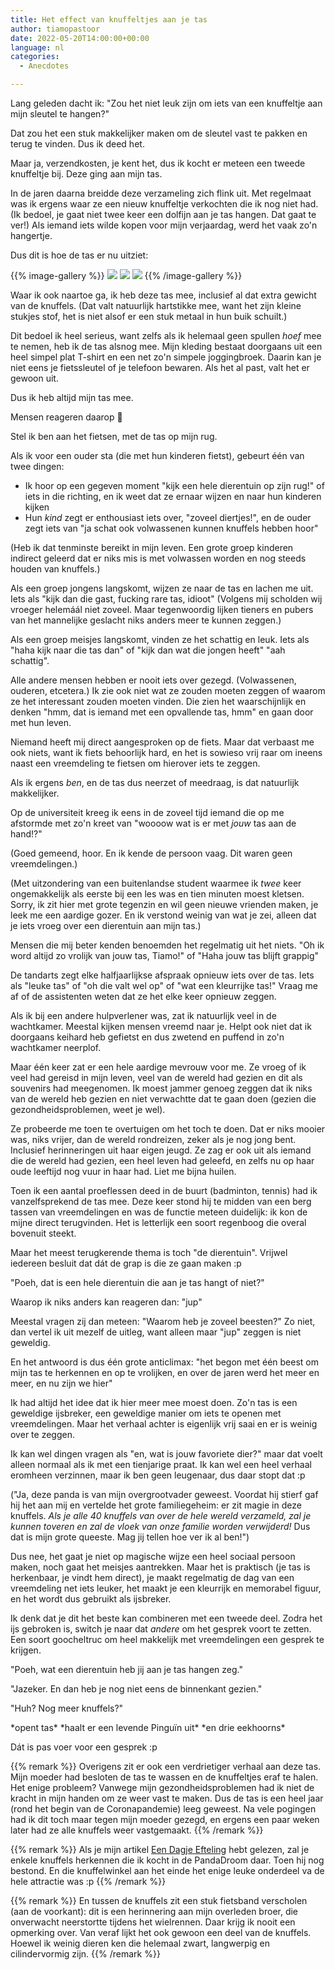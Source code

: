 ```yaml
---
title: Het effect van knuffeltjes aan je tas
author: tiamopastoor
date: 2022-05-20T14:00:00+00:00
language: nl
categories:
  - Anecdotes

---
```

Lang geleden dacht ik: "Zou het niet leuk zijn om iets van een knuffeltje aan mijn sleutel te hangen?"

Dat zou het een stuk makkelijker maken om de sleutel vast te pakken en terug te vinden. Dus ik deed het.

Maar ja, verzendkosten, je kent het, dus ik kocht er meteen een tweede knuffeltje bij. Deze ging aan mijn tas.

In de jaren daarna breidde deze verzameling zich flink uit. Met regelmaat was ik ergens waar ze een nieuw knuffeltje verkochten die ik nog niet had. (Ik bedoel, je gaat niet twee keer een dolfijn aan je tas hangen. Dat gaat te ver!) Als iemand iets wilde kopen voor mijn verjaardag, werd het vaak zo'n hangertje.

Dus dit is hoe de tas er nu uitziet:

{{% image-gallery %}}
![](/uploads/2022/05/IMG_20220517_094758_412.webp)
![](/uploads/2022/05/IMG_20220517_094807_189.webp)
![](/uploads/2022/05/IMG_20220517_094825_406.webp)
{{% /image-gallery %}}

Waar ik ook naartoe ga, ik heb deze tas mee, inclusief al dat extra gewicht van de knuffels. (Dat valt natuurlijk hartstikke mee, want het zijn kleine stukjes stof, het is niet alsof er een stuk metaal in hun buik schuilt.)

Dit bedoel ik heel serieus, want zelfs als ik helemaal geen spullen _hoef_ mee te nemen, heb ik de tas alsnog mee. Mijn kleding bestaat doorgaans uit een heel simpel plat T-shirt en een net zo'n simpele joggingbroek. Daarin kan je niet eens je fietssleutel of je telefoon bewaren. Als het al past, valt het er gewoon uit.

Dus ik heb altijd mijn tas mee.

Mensen reageren daarop 🙂

Stel ik ben aan het fietsen, met de tas op mijn rug.

Als ik voor een ouder sta (die met hun kinderen fietst), gebeurt één van twee dingen:

  * Ik hoor op een gegeven moment "kijk een hele dierentuin op zijn rug!" of iets in die richting, en ik weet dat ze ernaar wijzen en naar hun kinderen kijken
  * Hun _kind_ zegt er enthousiast iets over, "zoveel diertjes!", en de ouder zegt iets van "ja schat ook volwassenen kunnen knuffels hebben hoor"

(Heb ik dat tenminste bereikt in mijn leven. Een grote groep kinderen indirect geleerd dat er niks mis is met volwassen worden en nog steeds houden van knuffels.)

Als een groep jongens langskomt, wijzen ze naar de tas en lachen me uit. Iets als "kijk dan die gast, fucking rare tas, idioot" (Volgens mij scholden wij vroeger helemáál niet zoveel. Maar tegenwoordig lijken tieners en pubers van het mannelijke geslacht niks anders meer te kunnen zeggen.)

Als een groep meisjes langskomt, vinden ze het schattig en leuk. Iets als "haha kijk naar die tas dan" of "kijk dan wat die jongen heeft" "aah schattig".

Alle andere mensen hebben er nooit iets over gezegd. (Volwassenen, ouderen, etcetera.) Ik zie ook niet wat ze zouden moeten zeggen of waarom ze het interessant zouden moeten vinden. Die zien het waarschijnlijk en denken "hmm, dat is iemand met een opvallende tas, hmm" en gaan door met hun leven.

Niemand heeft mij direct aangesproken op de fiets. Maar dat verbaast me ook niets, want ik fiets behoorlijk hard, en het is sowieso vrij raar om ineens naast een vreemdeling te fietsen om hierover iets te zeggen.

Als ik ergens _ben_, en de tas dus neerzet of meedraag, is dat natuurlijk makkelijker.

Op de universiteit kreeg ik eens in de zoveel tijd iemand die op me afstormde met zo'n kreet van "woooow wat is er met _jouw_ tas aan de hand!?" 

(Goed gemeend, hoor. En ik kende de persoon vaag. Dit waren geen vreemdelingen.)

(Met uitzondering van een buitenlandse student waarmee ik _twee_ keer ongemakkelijk als eerste bij een les was en tien minuten moest kletsen. Sorry, ik zit hier met grote tegenzin en wil geen nieuwe vrienden maken, je leek me een aardige gozer. En ik verstond weinig van wat je zei, alleen dat je iets vroeg over een dierentuin aan mijn tas.)

Mensen die mij beter kenden benoemden het regelmatig uit het niets. "Oh ik word altijd zo vrolijk van jouw tas, Tiamo!" of "Haha jouw tas blijft grappig"

De tandarts zegt elke halfjaarlijkse afspraak opnieuw iets over de tas. Iets als "leuke tas" of "oh die valt wel op" of "wat een kleurrijke tas!" Vraag me af of de assistenten weten dat ze het elke keer opnieuw zeggen.

Als ik bij een andere hulpverlener was, zat ik natuurlijk veel in de wachtkamer. Meestal kijken mensen vreemd naar je. Helpt ook niet dat ik doorgaans keihard heb gefietst en dus zwetend en puffend in zo'n wachtkamer neerplof. 

Maar één keer zat er een hele aardige mevrouw voor me. Ze vroeg of ik veel had gereisd in mijn leven, veel van de wereld had gezien en dit als souvenirs had meegenomen. Ik moest jammer genoeg zeggen dat ik niks van de wereld heb gezien en niet verwachtte dat te gaan doen (gezien die gezondheidsproblemen, weet je wel). 

Ze probeerde me toen te overtuigen om het toch te doen. Dat er niks mooier was, niks vrijer, dan de wereld rondreizen, zeker als je nog jong bent. Inclusief herinneringen uit haar eigen jeugd. Ze zag er ook uit als iemand die de wereld had gezien, een heel leven had geleefd, en zelfs nu op haar oude leeftijd nog vuur in haar had. Liet me bijna huilen.

Toen ik een aantal proeflessen deed in de buurt (badminton, tennis) had ik vanzelfsprekend de tas mee. Deze keer stond hij te midden van een berg tassen van vreemdelingen en was de functie meteen duidelijk: ik kon de mijne direct terugvinden. Het is letterlijk een soort regenboog die overal bovenuit steekt.

Maar het meest terugkerende thema is toch "de dierentuin". Vrijwel iedereen besluit dat dát de grap is die ze gaan maken :p

"Poeh, dat is een hele dierentuin die aan je tas hangt of niet?"

Waarop ik niks anders kan reageren dan: "jup"

Meestal vragen zij dan meteen: "Waarom heb je zoveel beesten?" Zo niet, dan vertel ik uit mezelf de uitleg, want alleen maar "jup" zeggen is niet geweldig.

En het antwoord is dus één grote anticlimax: "het begon met één beest om mijn tas te herkennen en op te vrolijken, en over de jaren werd het meer en meer, en nu zijn we hier"

Ik had altijd het idee dat ik hier meer mee moest doen. Zo'n tas is een geweldige ijsbreker, een geweldige manier om iets te openen met vreemdelingen. Maar het verhaal achter is eigenlijk vrij saai en er is weinig over te zeggen.

Ik kan wel dingen vragen als "en, wat is jouw favoriete dier?" maar dat voelt alleen normaal als ik met een tienjarige praat. Ik kan wel een heel verhaal eromheen verzinnen, maar ik ben geen leugenaar, dus daar stopt dat :p 

("Ja, deze panda is van mijn overgrootvader geweest. Voordat hij stierf gaf hij het aan mij en vertelde het grote familiegeheim: er zit magie in deze knuffels. _Als je alle 40 knuffels van over de hele wereld verzameld, zal je kunnen toveren en zal de vloek van onze familie worden verwijderd!_ Dus dat is mijn grote queeste. Mag jij tellen hoe ver ik al ben!")

Dus nee, het gaat je niet op magische wijze een heel sociaal persoon maken, noch gaat het meisjes aantrekken. Maar het is praktisch (je tas is herkenbaar, je vindt hem direct), je maakt regelmatig de dag van een vreemdeling net iets leuker, het maakt je een kleurrijk en memorabel figuur, en het wordt dus gebruikt als ijsbreker.

Ik denk dat je dit het beste kan combineren met een tweede deel. Zodra het ijs gebroken is, switch je naar dat _andere_ om het gesprek voort te zetten. Een soort goocheltruc om heel makkelijk met vreemdelingen een gesprek te krijgen.

"Poeh, wat een dierentuin heb jij aan je tas hangen zeg."

"Jazeker. En dan heb je nog niet eens de binnenkant gezien."

"Huh? Nog meer knuffels?"

\*opent tas\* \*haalt er een levende Pinguïn uit\* \*en drie eekhoorns\*

Dát is pas voer voor een gesprek :p

{{% remark %}}
Overigens zit er ook een verdrietiger verhaal aan deze tas. Mijn moeder had besloten de tas te wassen en de knuffeltjes eraf te halen. Het enige probleem? Vanwege mijn gezondheidsproblemen had ik niet de kracht in mijn handen om ze weer vast te maken. Dus de tas is een heel jaar (rond het begin van de Coronapandemie) leeg geweest. Na vele pogingen had ik dit toch maar tegen mijn moeder gezegd, en ergens een paar weken later had ze alle knuffels weer vastgemaakt.
{{% /remark %}}

{{% remark %}}
Als je mijn artikel [Een Dagje Efteling](/blog/2019/2019-01-01-een-dagje-efteling/) hebt gelezen, zal je enkele knuffels herkennen die ik kocht in de PandaDroom daar. Toen hij nog bestond. En die knuffelwinkel aan het einde het enige leuke onderdeel va de hele attractie was :p
{{% /remark %}}

{{% remark %}}
En tussen de knuffels zit een stuk fietsband verscholen (aan de voorkant): dit is een herinnering aan mijn overleden broer, die onverwacht neerstortte tijdens het wielrennen. Daar krijg ik nooit een opmerking over. Van veraf lijkt het ook gewoon een deel van de knuffels. Hoewel ik weinig dieren ken die helemaal zwart, langwerpig en cilindervormig zijn.
{{% /remark %}}